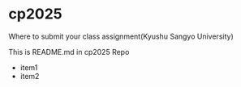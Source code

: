 # cp2025
Where to submit your class assignment(Kyushu Sangyo University)

This is README.md in cp2025 Repo
- item1
- item2